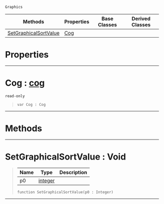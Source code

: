  `Graphics`

|Methods|Properties|Base Classes|Derived Classes|
|---|---|---|---|
|[ SetGraphicalSortValue](https://github.com/PlasmaEngine/PlasmaDocs/tree/master/docs/C%2B%2B/code_reference/class_reference/graphicalentry.markdown#setgraphicalsortvalue-vo)|[ Cog](https://github.com/PlasmaEngine/PlasmaDocs/tree/master/docs/C%2B%2B/code_reference/class_reference/graphicalentry.markdown#cog-plasma-engine-document)| | |


 #  Properties


---  
 #  Cog : [cog](https://github.com/PlasmaEngine/PlasmaDocs/tree/master/docs/C%2B%2B/code_reference/class_reference/cog.markdown)

 `read-only`

> 
> ``` lang=cpp, name=Lightning
> var Cog : Cog


---  
 #  Methods


---  
 #  SetGraphicalSortValue : Void

> 
> |Name|Type|Description|
> |---|---|---|
> |p0|[integer](https://github.com/PlasmaEngine/PlasmaDocs/tree/master/docs/C%2B%2B/code_reference/lightning_base_types/integer.markdown)| |
> ``` lang=cpp, name=Lightning
> function SetGraphicalSortValue(p0 : Integer)
> ``` 


---  
 

 